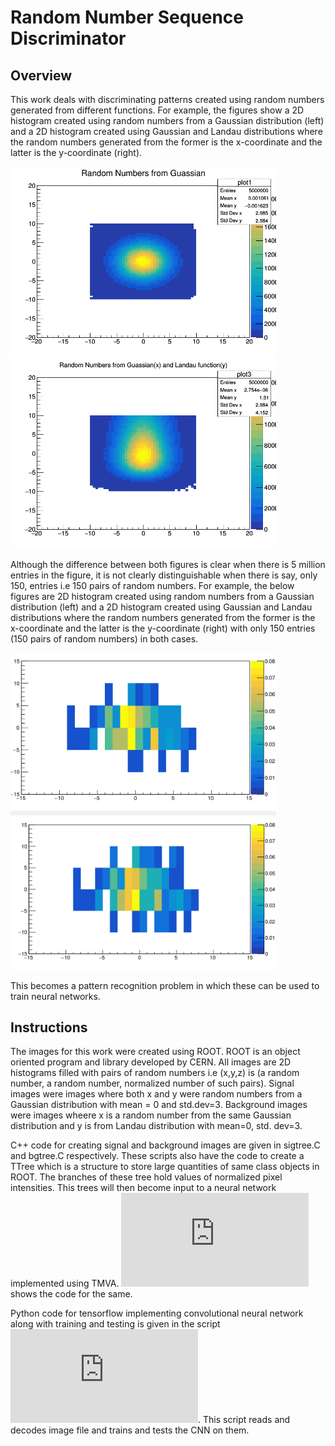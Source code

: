 # Random Number Sequence Discriminator

## Overview
This work deals with discriminating patterns created using random numbers generated from different functions. For example, the figures show a 2D histogram created using random numbers from a Gaussian distribution (left) and a 2D histogram created using Gaussian and Landau distributions where the random numbers generated from the former is the x-coordinate and the latter is the y-coordinate (right).

<img src="https://github.com/stjohnso98/Random-Number-Sequence-Discriminator/blob/master/docs/c1.png" width="425" /> <img src= "https://github.com/stjohnso98/Random-Number-Sequence-Discriminator/blob/master/docs/c3.png" width="425" />

Although the difference between both figures is clear when there is 5 million entries in the figure, it is not clearly distinguishable when there is say, only 150, entries i.e 150 pairs of random numbers. For example, the below figures are 2D histogram created using random numbers from a Gaussian distribution (left) and a 2D histogram created using Gaussian and Landau distributions where the random numbers generated from the former is the x-coordinate and the latter is the y-coordinate (right) with only 150 entries (150 pairs of random numbers) in both cases.

<img src="https://github.com/stjohnso98/Random-Number-Sequence-Discriminator/blob/master/docs/gauss.png" width="425" /> <img src="https://github.com/stjohnso98/Random-Number-Sequence-Discriminator/blob/master/docs/land.png" width="425" />

This becomes a pattern recognition problem in which these can be used to train neural networks.

## Instructions
The images for this work were created using ROOT. ROOT is an object oriented program and library developed by CERN. All images are 2D histograms filled with pairs of random numbers i.e (x,y,z) is (a random number, a random number, normalized number of such pairs). Signal images were images where both x and y were random numbers from a Gaussian distribution with mean = 0 and std.dev=3. Background images were images wheere x is a random number from the same Gaussian distribution and y is from Landau distribution with mean=0, std. dev=3.

C++ code for creating signal and background images are given in sigtree.C and bgtree.C respectively. These scripts also have the code to create a TTree which is a structure to store large quantities of same class objects in ROOT. The branches of these tree hold values of normalized pixel intensities. This trees will then become input to a neural network implemented using TMVA. ![TMVAClassification.C](https://github.com/stjohnso98/Random-Number-Sequence-Discriminator/blob/master/TMVAClassification.C) shows the code for the same. 

Python code for tensorflow implementing convolutional neural network along with training and testing is given in the script ![Gauss_Land.py](https://github.com/stjohnso98/Random-Number-Sequence-Discriminator/blob/master/Gauss_Land.py). This script reads and decodes image file and trains and tests the CNN on them.
